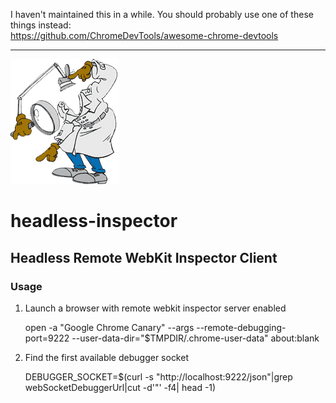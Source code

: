 I haven't maintained this in a while. You should probably use one of these things instead:  
https://github.com/ChromeDevTools/awesome-chrome-devtools

---

![Headless Inspector](https://github.com/subtleGradient/node-headless-inspector/raw/master/headless-inspector.png)

# headless-inspector
## Headless Remote WebKit Inspector Client


### Usage

1. Launch a browser with remote webkit inspector server enabled

    open -a "Google Chrome Canary" --args --remote-debugging-port=9222 --user-data-dir="$TMPDIR/.chrome-user-data" about:blank

2. Find the first available debugger socket

    DEBUGGER_SOCKET=$(curl -s "http://localhost:9222/json"|grep webSocketDebuggerUrl|cut -d'"' -f4| head -1)


